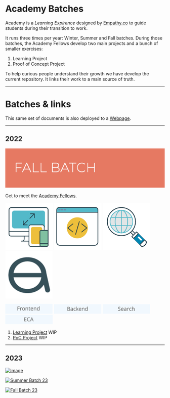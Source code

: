 # Academy Batches
Academy is a *Learning Expirence* designed by [Empathy.co](https://empathy.co/) to guide students during their transition to work.

It runs three times per year: Winter, Summer and Fall batches. During those batches, the Academy Fellows develop two main projects and a bunch of smaller exercises:

1. Learning Project
2. Proof of Concept Project

To help curious people understand their growth we have develop the current repository. It links their work to a main source of truth.

<hr>

# Batches & links

This same set of documents is also deployed to a [Webpage](https://empathyco.github.io/academy-batches/).


<hr>


## 2022
[<img class="batch" src="https://github.com/empathyco/academy-batches/blob/main/assets/fall-batch.png?raw=true" alt="Fall Batch 22"/>](Path/batch_fall2022/blog/fellows.md)


Get to meet the [Academy Fellows](Path/batch_fall2022/blog/fellows.md)\.

[<img class="icons_path" src="https://github.com/empathyco/academy-batches/blob/main/assets/front.png?raw=true" alt="Frontend" width="150px"/>](Path/batch_fall2022/blog/front.md)
[<img class="icons_path" src="https://github.com/empathyco/academy-batches/blob/main/assets/back.png?raw=true" alt="Backend" width="150px"/>](Path/batch_fall2022/blog/back.md)
[<img class="icons_path" src="https://github.com/empathyco/academy-batches/blob/main/assets/search.png?raw=true" alt="Search" width="150px"/>](Path/batch_fall2022/blog/search.md)
[<img class="icons_path" src="https://github.com/empathyco/academy-batches/blob/main/assets/eca.png?raw=true" alt="ECA" width="150px"/>](Path/batch_fall2022/blog/eca.md)

[<img class="text_path" src="https://github.com/empathyco/academy-batches/blob/main/assets/FrontEnd.png?raw=true" alt="frontend" width="150px"/>](Path/batch_fall2022/blog/front.md)
[<img class="text_path" src="https://github.com/empathyco/academy-batches/blob/main/assets/Backend.png?raw=true" alt="backend" width="150px"/>](Path/batch_fall2022/blog/back.md)
[<img class="text_path" src="https://github.com/empathyco/academy-batches/blob/main/assets/Search_text.png?raw=true" alt="search" width="150px"/>](Path/batch_fall2022/blog/search.md)
[<img class="text_path" src="https://github.com/empathyco/academy-batches/blob/main/assets/ECA_text.png?raw=true" alt="ECA" width="150px"/>](Path/batch_fall2022/blog/ECA.md)


1. [Learning Project](https://github.com/repolink) WIP
2. [PoC Project](https://github.com/repolink) WIP


<hr>

## 2023

[<img class="batch" alt="image" src="https://github.com/alvarorg14/academy-batches/blob/main/assets/winter-batch.png?raw=true">](Path/batch_fall2022/blog/fellows.md)

[<img class="batch" src="https://github.com/alvarorg14/academy-batches/blob/main/assets/summer-batch.png?raw=true" alt="Summer Batch 23"/>](Path/batch_fall2022/blog/fellows.md)

[<img class="batch" src="https://github.com/alvarorg14/academy-batches/blob/main/assets/fall-batch.png?raw=true" alt="Fall Batch 23"/>](Path/batch_fall2022/blog/fellows.md)

